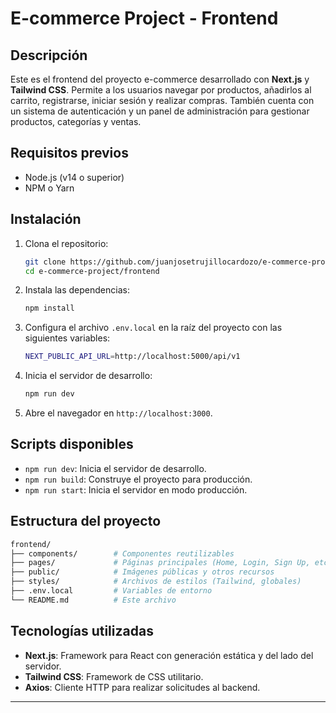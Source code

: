 # E-commerce Project - Frontend

## Descripción

Este es el frontend del proyecto e-commerce desarrollado con **Next.js** y **Tailwind CSS**. Permite a los usuarios navegar por productos, añadirlos al carrito, registrarse, iniciar sesión y realizar compras. También cuenta con un sistema de autenticación y un panel de administración para gestionar productos, categorías y ventas.

## Requisitos previos

- Node.js (v14 o superior)
- NPM o Yarn

## Instalación

1. Clona el repositorio:

   ```bash
   git clone https://github.com/juanjosetrujillocardozo/e-commerce-project.git
   cd e-commerce-project/frontend
   ```

2. Instala las dependencias:

   ```bash
   npm install
   ```

3. Configura el archivo `.env.local` en la raíz del proyecto con las siguientes variables:

   ```bash
   NEXT_PUBLIC_API_URL=http://localhost:5000/api/v1
   ```

4. Inicia el servidor de desarrollo:

   ```bash
   npm run dev
   ```

5. Abre el navegador en `http://localhost:3000`.

## Scripts disponibles

- `npm run dev`: Inicia el servidor de desarrollo.
- `npm run build`: Construye el proyecto para producción.
- `npm run start`: Inicia el servidor en modo producción.

## Estructura del proyecto

```bash
frontend/
├── components/        # Componentes reutilizables
├── pages/             # Páginas principales (Home, Login, Sign Up, etc.)
├── public/            # Imágenes públicas y otros recursos
├── styles/            # Archivos de estilos (Tailwind, globales)
├── .env.local         # Variables de entorno
└── README.md          # Este archivo
```

## Tecnologías utilizadas

- **Next.js**: Framework para React con generación estática y del lado del servidor.
- **Tailwind CSS**: Framework de CSS utilitario.
- **Axios**: Cliente HTTP para realizar solicitudes al backend.

---